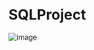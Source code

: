 # SQLProject
![image](https://github.com/user-attachments/assets/04dc427e-efe9-4e69-8567-2c721a01aedf)
